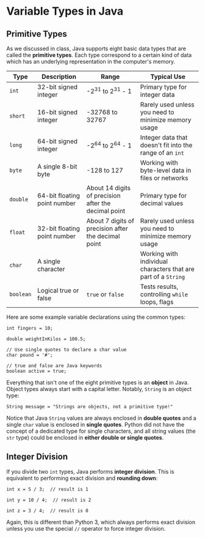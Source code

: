 # Variable Types in Java

## Primitive Types

As we discussed in class, Java supports eight basic data types that are called the **primitive types**. Each type correspond to a certain kind of data
which has an underlying representation in the computer's memory.



| Type    | Description           | Range                                | Typical Use               |
| ------- | --------------------- | ------------------------------------- | ------------------|
| `int`   | 32-bit signed integer | -2<sup>31</sup> to 2<sup>31</sup> - 1 | Primary type for integer data |
| `short` | 16-bit signed integer | -32768 to 32767                       | Rarely used unless you need to minimize memory usage |
| `long` | 64-bit signed integer | -2<sup>64</sup> to 2<sup>64</sup> - 1 | Integer data that doesn't fit into the range of an `int` |
| `byte` | A single 8-bit byte   | -128 to 127                           | Working with byte-level data in files or networks |
| `double` | 64-bit floating point number | About 14 digits of precision after the decimal point | Primary type for decimal values |
| `float` | 32-bit floating point number |  About 7 digits of precision after the decimal point | Rarely used unless you need to minimize memory usage |
| `char` | A single character |     | Working with individual characters that are part of a `String` |
| `boolean` | Logical true or false | `true` or `false` | Tests results, controlling `while` loops, flags |


Here are some example variable declarations using the common types:

```
int fingers = 10;

double weightInKilos = 100.5;

// Use single quotes to declare a char value
char pound = '#';

// true and false are Java keywords
boolean active = true;
```

Everything that isn't one of the eight primitive types is an **object** in Java. Object types always start with a capital letter. Notably, `String` is an object type:

```
String message = "Strings are objects, not a primitive type!"
```

Notice that Java `String` values are always enclosed in **double quotes** and a single `char` value is enclosed in **single quotes**. Python did not have the concept of a 
dedicated type for single characters, and all string values (the `str` type) could be enclosed in **either double or single quotes**.

## Integer Division

If you divide two `int` types, Java performs **integer division**. This is equivalent to performing exact division and **rounding down**:

```
int x = 5 / 3;  // result is 1

int y = 10 / 4;  // result is 2

int z = 3 / 4;  // result is 0
```

Again, this is different than Python 3, which always performs exact division unless you use the special `//` operator to force integer division.
